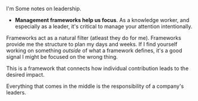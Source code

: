 I'm Some notes on leadership.

* **Management frameworks help us focus**. As a knowledge worker, and especially as a leader, it's critical to manage your attention intentionally. 






Frameworks act as a natural filter (atleast they do for me). Frameworks provide me the structure to plan my days and weeks. If I find yourself working on something _outside_ of what a framework defines, it's a good signal I might be focused on the wrong thing.






This is a framework that connects how individual contribution leads to the desired impact. 

Everything that comes in the middle is the responsibility of a company's leaders.